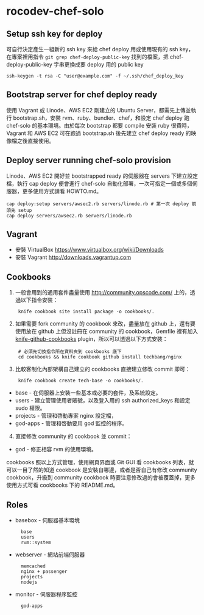 # rocodev-chef-solo

## Setup ssh key for deploy

可自行決定產生一組新的 ssh key 來給 chef deploy 用或使用現有的 ssh key，在專案裡用指令 `git grep chef-deploy-public-key` 找到的檔案，把 chef-deploy-public-key 字串更換成要 deploy 用的 public key

    ssh-keygen -t rsa -C "user@example.com" -f ~/.ssh/chef_deploy_key

## Bootstrap server for chef deploy ready

使用 Vagrant 或 Linode、AWS EC2 剛建立的 Ubuntu Server，都需先上傳並執行 bootstrap.sh，安裝 rvm、ruby、bundler、chef，和設定 chef deploy 跑 chef-solo 的基本環境。由於每次 bootstrap 都要 compile 安裝 ruby 很費時，Vagrant 和 AWS EC2 可在跑過 bootstrap.sh 後先建立 chef deploy ready 的映像檔之後直接使用。

## Deploy server running chef-solo provision

Linode、AWS EC2 開好並 bootstrapped ready 的伺服器在 servers 下建立設定檔，執行 cap deploy 便會進行 chef-solo 自動化部署，一次可指定一個或多個伺服器，更多使用方式請看 HOWTO.md。

    cap deploy:setup servers/awsec2.rb servers/linode.rb # 第一次 deploy 前須先 setup
    cap deploy servers/awsec2.rb servers/linode.rb

## Vagrant

* 安裝 VirtualBox https://www.virtualbox.org/wiki/Downloads
* 安裝 Vagrant http://downloads.vagrantup.com

## Cookbooks

1. 一般會用到的通用套件盡量使用 http://community.opscode.com/ 上的，透過以下指令安裝：

        knife cookbook site install package -o cookbooks/.

2. 如果需要 fork community 的 cookbook 來改，盡量放在 github 上，還有要使用放在 github 上但沒註冊在 community 的 cookbook，Gemfile 裡有加入 [knife-github-cookbooks](https://github.com/websterclay/knife-github-cookbooks) plugin，所以可以透過以下方式安裝：

        # 必須先切換指令所在資料夾到 cookbooks 底下
        cd cookbooks && knife cookbook github install techbang/nginx

3. 比較客制化內部架構自己建立的 cookbooks 直接建立修改 commit 即可：

        knife cookbook create tech-base -o cookbooks/.

* base     - 在伺服器上安裝一些基本或必要的套件，及系統設定。
* users    - 建立管理使用者賬號，以及登入用的 ssh authorized_keys 和設定 sudo 權限。
* projects - 管理和啓動專案 nginx 設定檔，
* god-apps - 管理和啓動要用 god 監控的程序。

4. 直接修改 community 的 cookbook 並 commit：

* god - 修正相容 rvm 的使用環境。

cookbooks 照以上方式管理，使用網頁界面或 Git GUI 看 cookbooks 列表，就可以一目了然的知道 cookbook 是安裝自哪邊，或者是否自己有修改 community cookbook，升級到 community cookbook 時要注意修改過的會被覆蓋掉，更多使用方式可看 cookbooks 下的 README.md。

## Roles

* basebox - 伺服器基本環境

        base
        users
        rvm::system

* webserver - 網站前端伺服器

        memcached
        nginx + passenger
        projects
        nodejs

* monitor - 伺服器程序監控

        god-apps
